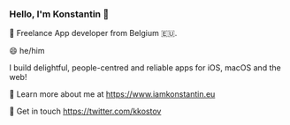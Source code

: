 ### Hello, I'm Konstantin 👋

🔭 Freelance App developer from Belgium 🇪🇺.

😄 he/him

I build delightful, people-centred and reliable apps for iOS, macOS and the web! 


🚀 Learn more about me at https://www.iamkonstantin.eu

💬 Get in touch https://twitter.com/kkostov

<!--
**kkostov/kkostov** is a ✨ _special_ ✨ repository because its `README.md` (this file) appears on your GitHub profile.

Here are some ideas to get you started:


- 💬 You have a fun
- 📫 How to reach me: ...
- 
- ⚡ Fun fact: ...
-->
